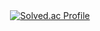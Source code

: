 <body>
    <div align="center">
        <a href="https://solved.ac/mancy99/">
            <img src="http://mazassumnida.wtf/api/v2/generate_badge?boj=mancy99" alt="Solved.ac Profile">
        </a>
    </div>
</body>
